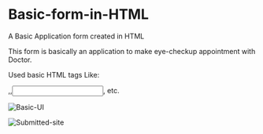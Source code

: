
# Basic-form-in-HTML

A Basic Application form created in HTML

This form is basically an application to make eye-checkup appointment with Doctor.

Used basic HTML tags Like: <form>,<headings>,<input>,<label> etc.

![Basic-UI](https://github.com/GURUPRASATH-DEVELOPER/Basic-form-in-HTML/assets/138384576/d8d2ce95-3607-452b-84d9-b5cdfb073c3e)

![Submitted-site](https://github.com/GURUPRASATH-DEVELOPER/Basic-form-in-HTML/assets/138384576/15a3166c-64d3-43a1-97f6-e1f6d62f1ffd)

